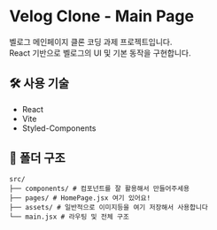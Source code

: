 # Velog Clone - Main Page

벨로그 메인페이지 클론 코딩 과제 프로젝트입니다.  
React 기반으로 벨로그의 UI 및 기본 동작을 구현합니다.

## 🛠️ 사용 기술

- React
- Vite
- Styled-Components

## 📁 폴더 구조
```
src/
├── components/ # 컴포넌트를 잘 활용해서 만들어주세용
├── pages/ # HomePage.jsx 여기 있어요!
├── assets/ # 일반적으로 이미지등을 여기 저장해서 사용합니다
└── main.jsx # 라우팅 및 전체 구조
```
